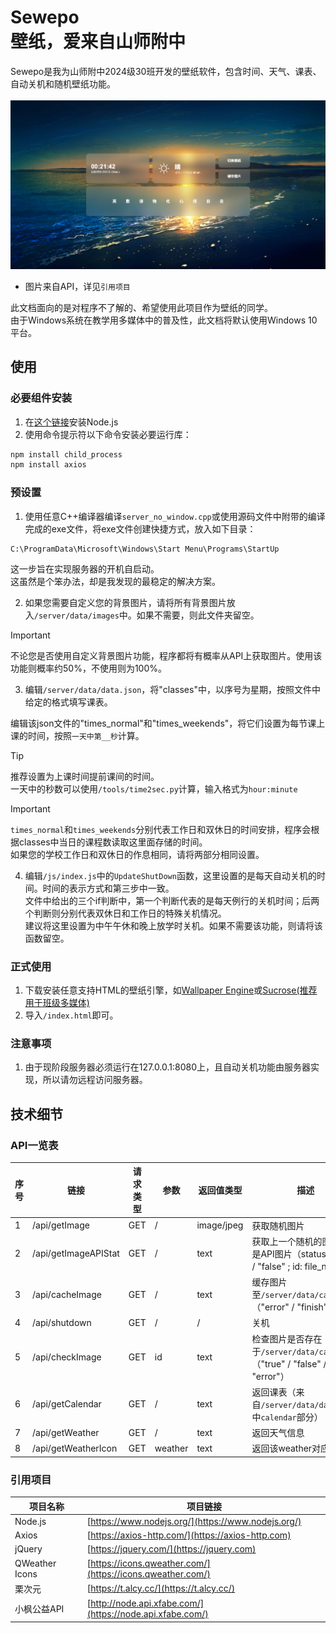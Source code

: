 # Sewepo<br/>壁纸，爱来自山师附中

Sewepo是我为山师附中2024级30班开发的壁纸软件，包含时间、天气、课表、自动关机和随机壁纸功能。<br/><br/>
![image](./images/header.png)
* 图片来自API，详见<code>引用项目</code>

此文档面向的是对程序不了解的、希望使用此项目作为壁纸的同学。<br/>
由于Windows系统在教学用多媒体中的普及性，此文档将默认使用Windows 10平台。

## 使用

### 必要组件安装
1. 在[这个链接](https://www.nodejs.org/)安装Node.js
2. 使用命令提示符以下命令安装必要运行库：
```bash
npm install child_process
npm install axios
```

### 预设置
1. 使用任意C++编译器编译<code>server_no_window.cpp</code>或使用源码文件中附带的编译完成的exe文件，将exe文件创建快捷方式，放入如下目录：
```
C:\ProgramData\Microsoft\Windows\Start Menu\Programs\StartUp
```
这一步旨在实现服务器的开机自启动。<br/>
这虽然是个笨办法，却是我发现的最稳定的解决方案。<br/>

2. 如果您需要自定义您的背景图片，请将所有背景图片放入<code>/server/data/images</code>中。如果不需要，则此文件夹留空。
> [!IMPORTANT]
> 不论您是否使用自定义背景图片功能，程序都将有概率从API上获取图片。使用该功能则概率约50%，不使用则为100%。<br/>

3. 编辑<code>/server/data/data.json</code>，将"classes"中，以序号为星期，按照文件中给定的格式填写课表。

编辑该json文件的"times_normal"和"times_weekends"，将它们设置为每节课上课的时间，按照<code>一天中第__秒</code>计算。
> [!TIP]
> 推荐设置为上课时间提前课间的时间。<br/>
> 一天中的秒数可以使用<code>/tools/time2sec.py</code>计算，输入格式为<code>hour:minute</code>

> [!IMPORTANT]
> <code>times_normal</code>和<code>times_weekends</code>分别代表工作日和双休日的时间安排，程序会根据classes中当日的课程数读取这里面存储的时间。<br/>
> 如果您的学校工作日和双休日的作息相同，请将两部分相同设置。

4. 编辑<code>/js/index.js</code>中的<code>UpdateShutDown</code>函数，这里设置的是每天自动关机的时间。时间的表示方式和第三步中一致。<br/>
文件中给出的三个if判断中，第一个判断代表的是每天例行的关机时间；后两个判断则分别代表双休日和工作日的特殊关机情况。<br/>
建议将这里设置为中午午休和晚上放学时关机。如果不需要该功能，则请将该函数留空。

### 正式使用
1. 下载安装任意支持HTML的壁纸引擎，如[Wallpaper Engine](https://www.wallpaperengine.io/)或[Sucrose(推荐用于班级多媒体)](https://github.com/Taiizor/Sucrose/)
2. 导入<code>/index.html</code>即可。

### 注意事项
1. 由于现阶段服务器必须运行在127.0.0.1:8080上，且自动关机功能由服务器实现，所以请勿远程访问服务器。

## 技术细节

### API一览表
| 序号 | 链接 | 请求类型 | 参数 | 返回值类型 | 描述 | 
| ---- | ---- | ---- | ---- | ---- | ---- |
| 1 | /api/getImage | GET | / | image/jpeg | 获取随机图片 |
| 2 | /api/getImageAPIStat | GET | / | text | 获取上一个随机的图片是否是API图片（status: "true" / "false" ; id: file_name） |
| 3 | /api/cacheImage | GET | / | text | 缓存图片至<code>/server/data/cache</code>（"error" / "finish"） |
| 4 | /api/shutdown | GET | / | / | 关机 |
| 5 | /api/checkImage | GET | id | text | 检查图片是否存在于<code>/server/data/cache</code>（"true" / "false" / "error"） |
| 6 | /api/getCalendar | GET | / | text | 返回课表（来自<code>/server/data/data.json</code>中<code>calendar</code>部分） |
| 7 | /api/getWeather | GET | / | text | 返回天气信息|
| 8 | /api/getWeatherIcon | GET | weather | text | 返回该weather对应的图标 |


### 引用项目
| 项目名称 | 项目链接 |
| ---- | ---- |
| Node.js | [https://www.nodejs.org/](https://www.nodejs.org/) |
| Axios | [https://axios-http.com/](https://axios-http.com) |
| jQuery | [https://jquery.com/](https://jquery.com) |
| QWeather Icons | [https://icons.qweather.com/](https://icons.qweather.com/) |
| 栗次元 | [https://t.alcy.cc/](https://t.alcy.cc/) |
| 小枫公益API | [http://node.api.xfabe.com/](https://node.api.xfabe.com/) |
